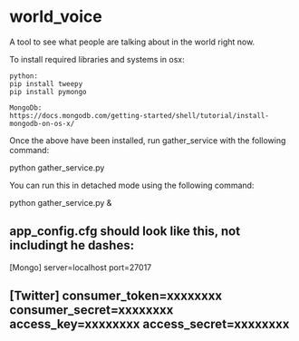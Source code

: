 # world_voice
A tool to see what people are talking about in the world right now.


To install required libraries and systems in osx:

    python:
    pip install tweepy
    pip install pymongo

    MongoDb:
    https://docs.mongodb.com/getting-started/shell/tutorial/install-mongodb-on-os-x/


Once the above have been installed, run gather_service with the following command:

python gather_service.py

You can run this in detached mode using the following command:

python gather_service.py &

app_config.cfg should look like this, not includingt he dashes:
-----------------------------
[Mongo]
server=localhost
port=27017

[Twitter]
consumer_token=xxxxxxxx
consumer_secret=xxxxxxxx
access_key=xxxxxxxx
access_secret=xxxxxxxx
-----------------------------